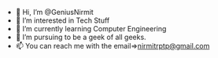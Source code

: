 - 👋 Hi, I’m @GeniusNirmit
- 👀 I’m interested in Tech Stuff
- 🌱 I’m currently learning Computer Engineering
- 💞️ I’m pursuing to be a geek of all geeks.
- 📫 You can reach me with the email=>nirmitrptp@gmail.com

<!---
GeniusNirmit/Nirmit Pandya is a ✨ special ✨ repository because its `README.md` (this file) appears on your GitHub profile.
You can click the Preview link to take a look at your changes.
--->
